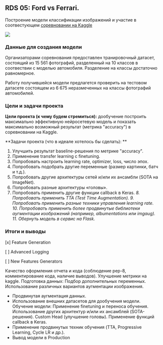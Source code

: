 ## RDS 05: Ford vs Ferrari.

Построение модели классификации изображений и участие в соотвестующем [соревновании на Kaggle](https://www.kaggle.com/c/sf-dl-car-classification/ "соревновании на Kaggle")

![](https://lms.skillfactory.ru/assets/courseware/v1/2be9ec02b8ab3ac9e8d194d2bcc64398/asset-v1:Skillfactory+DST-9+11DEC2019+type@asset+block/nn-7.jpg)

### Данные для создания модели

Организаторами соревнования предоставлен транировочный датасет, состоящий из 15 561 фотографий, разделенный на 10 классов в соотвествии с моделью автомобиля. Разделение на классы достаточно равномерное.

Работу получившейся модели предлагется проверить на тестовом датасете состоящем из 6 675 неразмеченных на классы фотографий автомобилей.

### Цели и задачи проекта

**Цели проекта (к чему будем стремиться):**  дообучение построить максимально эффективную нейросетевую модель и показать максимально возможный результат (метрика "accuracy") в соревновании на Kaggle.

**Задачи проекта (что в идеале хотелось бы сделать): **
1. Улучшить результат baseline-решения по метрике "accuracy".
2. Применение transfer learning с finetuning.
3. Попробовать настроить learning rate, optimizer, loss, число эпох.
4. Попробовать подобрать другие переменные (размер картинки, батч и т.д.).
5. Попробовать другие архитектуры сетей и/или их ансамбли (SOTA на ImageNet).
6. Попробовать разные архитектуры «головы».
7. Попробовать применить другие функции callback в Keras.
*8. Попробовать применить TTA (Test Time Augmentation).*
*9. Попробовать применить разные техники управления learning rate.*
*10. Попробовать применить более продвинутые библиотеки аугментации изображений (например, albumentations или imgaug).*
*11. Обернуть модель в сервис на Flask.*

### Итоги и выводы

[x] Feature Generation

[ ] Advanced Logging

[ ] New Features Generators

Качество оформления отчета и кода (соблюдение pep-8, комментирование кода, наличие выводов).
Улучшение метрики на kaggle.
Подготовка данных:
Подбор дополнительных переменных.
Использование различных вариантов аугментации изображения.
* Продвинутая аугментация данных.
* Использование внешних датасетов для дообучения модели.
Обучение модели: 
Применение finetuning и переноса обучения.
Использование других архитектур и/или их ансамблей (SOTA-решения).
Custom Head (улучшение головы).
Применение функций callback в Keras.
* Применение продвинутых техник обучения (TTA, Progressive Learning, Cycle LR и др.).
* Вывод модели в Production
